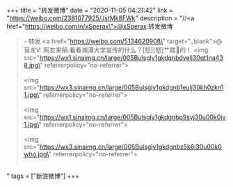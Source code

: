 +++
title = "转发微博"
date = "2020-11-05 04:21:42"
link = "https://weibo.com/2381077925/JstMk8FWk"
description = "//<a href=\"https://weibo.com/n/xSperax\">@xSperax</a>:转发微博<br><blockquote> - 转发 <a href=\"https://weibo.com/5134620908\" target=\"_blank\">@盲龙V</a>: 网友来稿:看看湘潭大学宣传的什么？[怒][怒]艹踏🐴的！ <img src=\"https://wx1.sinaimg.cn/large/005Bulsgly1gkdgnbdvelj30qt1na438.jpg\" referrerpolicy=\"no-referrer\"><br><br><img src=\"https://wx3.sinaimg.cn/large/005Bulsgly1gkdgnb1eulj30kh0zkn11.jpg\" referrerpolicy=\"no-referrer\"><br><br><img src=\"https://wx1.sinaimg.cn/large/005Bulsgly1gkdgnbp9syj30u00k0jv1.jpg\" referrerpolicy=\"no-referrer\"><br><br><img src=\"https://wx3.sinaimg.cn/large/005Bulsgly1gkdgnbz5k6j30u00k0who.jpg\" referrerpolicy=\"no-referrer\"><br><br></blockquote>"
tags = ["新浪微博"]
+++
